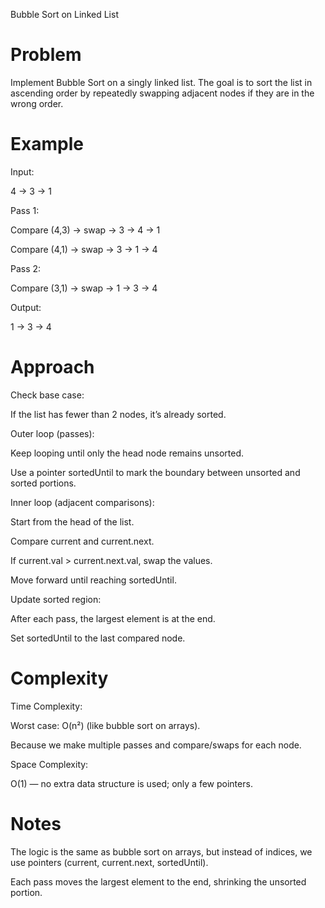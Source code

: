 Bubble Sort on Linked List
# Problem

Implement Bubble Sort on a singly linked list.
The goal is to sort the list in ascending order by repeatedly swapping adjacent nodes if they are in the wrong order.

# Example

Input:

4 -> 3 -> 1


Pass 1:

Compare (4,3) → swap → 3 -> 4 -> 1

Compare (4,1) → swap → 3 -> 1 -> 4

Pass 2:

Compare (3,1) → swap → 1 -> 3 -> 4

Output:

1 -> 3 -> 4

# Approach

Check base case:

If the list has fewer than 2 nodes, it’s already sorted.

Outer loop (passes):

Keep looping until only the head node remains unsorted.

Use a pointer sortedUntil to mark the boundary between unsorted and sorted portions.

Inner loop (adjacent comparisons):

Start from the head of the list.

Compare current and current.next.

If current.val > current.next.val, swap the values.

Move forward until reaching sortedUntil.

Update sorted region:

After each pass, the largest element is at the end.

Set sortedUntil to the last compared node.

# Complexity

Time Complexity:

Worst case: O(n²) (like bubble sort on arrays).

Because we make multiple passes and compare/swaps for each node.

Space Complexity:

O(1) — no extra data structure is used; only a few pointers.

# Notes

The logic is the same as bubble sort on arrays, but instead of indices, we use pointers (current, current.next, sortedUntil).

Each pass moves the largest element to the end, shrinking the unsorted portion.